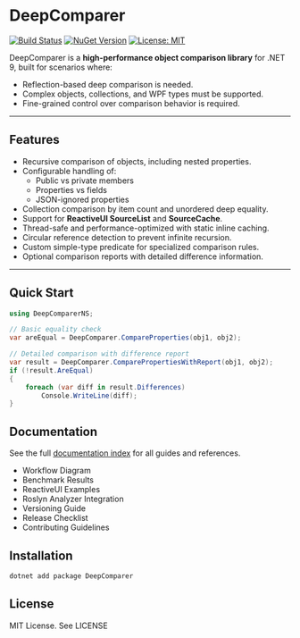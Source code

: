 ﻿# DeepComparer

[![Build Status](https://github.com/LetMeInside/DeepComparer/actions/workflows/ci.yml/badge.svg)](https://github.com/LetMeInside/DeepComparer/actions/workflows/ci.yml)
[![NuGet Version](https://img.shields.io/nuget/v/DeepComparer.svg)](https://www.nuget.org/packages/DeepComparer)
[![License: MIT](https://img.shields.io/badge/License-MIT-yellow.svg)](LICENSE)

DeepComparer is a **high-performance object comparison library** for .NET 9, built for scenarios where:
- Reflection-based deep comparison is needed.
- Complex objects, collections, and WPF types must be supported.
- Fine-grained control over comparison behavior is required.

---

## Features
- Recursive comparison of objects, including nested properties.
- Configurable handling of:
  - Public vs private members
  - Properties vs fields
  - JSON-ignored properties
- Collection comparison by item count and unordered deep equality.
- Support for **ReactiveUI SourceList** and **SourceCache**.
- Thread-safe and performance-optimized with static inline caching.
- Circular reference detection to prevent infinite recursion.
- Custom simple-type predicate for specialized comparison rules.
- Optional comparison reports with detailed difference information.

---

## Quick Start
```csharp
using DeepComparerNS;

// Basic equality check
var areEqual = DeepComparer.CompareProperties(obj1, obj2);

// Detailed comparison with difference report
var result = DeepComparer.ComparePropertiesWithReport(obj1, obj2);
if (!result.AreEqual)
{
    foreach (var diff in result.Differences)
        Console.WriteLine(diff);
}
```
## Documentation

See the full [documentation index](docs/index.md) for all guides and references.

- Workflow Diagram
- Benchmark Results
- ReactiveUI Examples
- Roslyn Analyzer Integration
- Versioning Guide
- Release Checklist
- Contributing Guidelines


## Installation

```powershell
dotnet add package DeepComparer
```

## License

MIT License. See LICENSE

